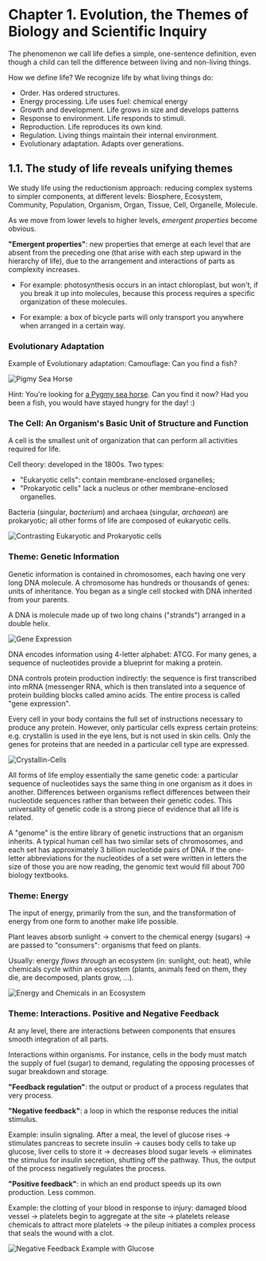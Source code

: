 # Chapter 1. Evolution, the Themes of Biology and Scientific Inquiry

The phenomenon we call life defies a simple, one-sentence definition, even though a child can tell the difference between living and non-living things.

How we define life? We recognize life by what living things do:

* Order. Has ordered structures.
* Energy processing. Life uses fuel: chemical energy
* Growth and development. Life grows in size and develops patterns
* Response to environment. Life responds to stimuli.
* Reproduction. Life reproduces its own kind.
* Regulation. Living things maintain their internal environment.
* Evolutionary adaptation. Adapts over generations.

## 1.1. The study of life reveals unifying themes

We study life using the  reductionism approach: reducing complex systems to simpler components, at different levels: Biosphere, Ecosystem, Community, Population, Organism, Organ, Tissue, Cell, Organelle, Molecule.

As we move from lower levels to higher levels, *emergent properties* become obvious.

**"Emergent properties"**: new properties that emerge at each level that are absent from the preceding one (that arise with each step upward in the hierarchy of life), due to the arrangement and interactions of parts as complexity increases.

* For example: photosynthesis occurs in an intact chloroplast, but won't, if you break it up into molecules, because this process requires a specific organization of these molecules.

* For example: a box of bicycle parts will only transport you anywhere when arranged in a certain way.

### Evolutionary Adaptation

Example of Evolutionary adaptation: Camouflage: Can you find a fish?

![Pigmy Sea Horse](img/01/Pigmy-sea-horse.png)

Hint: You're looking for [a Pygmy sea horse](https://www.google.com/search?tbm=isch&q=pigmy+sea+horse).
Can you find it now? Had you been a fish, you would have stayed hungry for the day! :)

### The Cell: An Organism's Basic Unit of Structure and Function

A cell is the smallest unit of organization that can perform all activities required for life.

Cell theory: developed in the 1800s. Two types:

* "Eukaryotic cells": contain membrane-enclosed organelles;
* "Prokaryotic cells" lack a nucleus or other membrane-enclosed organelles.

Bacteria (singular, *bacterium*) and archaea (singular, *archaean*) are prokaryotic; all other forms of life are composed of eukaryotic cells.

![Contrasting Eukaryotic and Prokaryotic cells](img/01/Eukaryotic-and-Prokaryotic-cells.png)


### Theme: Genetic Information

Genetic information is contained in chromosomes, each having one very long DNA molecule. A chromosome has hundreds or thousands of genes: units of inheritance. You began as a single cell stocked with DNA inherited from your parents.

A DNA is molecule made up of two long chains ("strands") arranged in a double helix.

![Gene Expression](img/01/Gene-expression.png)

DNA encodes information using 4-letter alphabet: ATCG. For many genes, a sequence of nucleotides provide a blueprint for making a protein.

DNA controls protein production indirectly: the sequence is first transcribed into mRNA (messenger RNA, which is then translated into a sequence of protein building blocks called amino acids. The entire process is called "gene expression".

Every cell in your body contains the full set of instructions necessary to produce any protein. However, only particular cells express certain proteins: e.g. crystallin is used in the eye lens, but is not used in skin cells. Only the genes for proteins that are needed in a particular cell type are expressed.

![Crystallin-Cells](img/01/Crystallin-cells.png)

All forms of life employ essentially the same genetic code: a particular sequence of nucleotides says the same thing in one organism as it does in another. Differences between organisms reflect differences between their nucleotide sequences rather than between their genetic codes. This universality of genetic code is a strong piece of evidence that all life is related.

A "genome" is the entire library of genetic instructions that an organism inherits. A typical human cell has two similar sets of chromosomes, and each set has approximately 3 billion nucleotide pairs of DNA. If the one-letter abbreviations for the nucleotides of a set were written in letters the size of those you are now reading, the genomic text would fill about 700 biology textbooks.

### Theme: Energy

The input of energy, primarily from the sun, and the transformation of energy from one form to another make life possible.

Plant leaves absorb sunlight -> convert to the chemical energy (sugars) -> are passed to "consumers": organisms that feed on plants.

Usually: energy *flows through* an ecosystem (in: sunlight, out: heat), while chemicals cycle within an ecosystem (plants, animals feed on them, they die, are decomposed, plants grow, ...).

![Energy and Chemicals in an Ecosystem](img/01/Chemicals-end-Energy-in-Ecosystem.png)


### Theme: Interactions. Positive and Negative Feedback
At any level, there are interactions between components that ensures smooth integration of all parts.

Interactions within organisms. For instance, cells in the body must match the supply of fuel (sugar) to demand, regulating the opposing processes of sugar breakdown and storage.

**"Feedback regulation"**: the output or product of a process regulates that very process.

**"Negative feedback"**: a loop in which the response reduces the initial stimulus.

Example: insulin signaling. After a meal, the level of glucose rises -> stimulates pancreas to secrete insulin -> causes body cells to take up glucose, liver cells to store it -> decreases blood sugar levels -> eliminates the stimulus for insulin secretion, shutting off the pathway. Thus, the output of the process negatively regulates the process.

**"Positive feedback"**: in which an end product speeds up its own production. Less common.

Example: the clotting of your blood in response to injury: damaged blood vessel -> platelets begin to aggregate at the site -> platelets release chemicals to attract more platelets -> the pileup initiates a complex process that seals the wound with a clot.

![Negative Feedback Example with Glucose](img/01/Negative-feedback-example-with-glucose.png)
